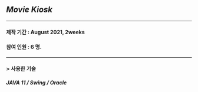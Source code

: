 ## *Movie Kiosk*    
***
#### 제작 기간 : August 2021, 2weeks
#### 참여 인원 : 6 명.  
***
#### > 사용한 기술   
#### _JAVA 11 / Swing / Oracle_


